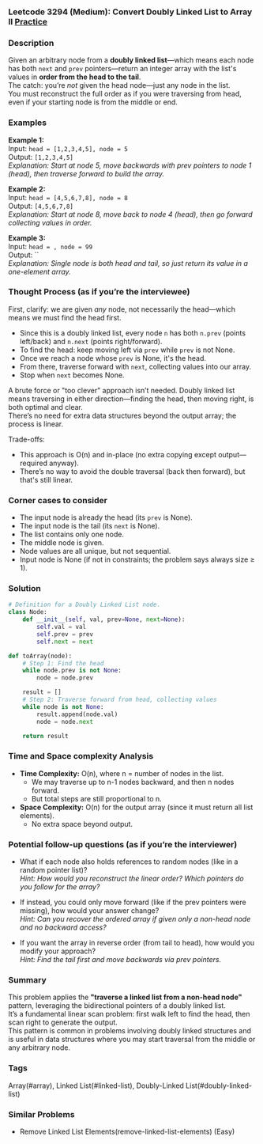 ### Leetcode 3294 (Medium): Convert Doubly Linked List to Array II [Practice](https://leetcode.com/problems/convert-doubly-linked-list-to-array-ii)

### Description  
Given an arbitrary node from a **doubly linked list**—which means each node has both `next` and `prev` pointers—return an integer array with the list's values in **order from the head to the tail**.  
The catch: you’re *not* given the head node—just any node in the list.  
You must reconstruct the full order as if you were traversing from head, even if your starting node is from the middle or end.

### Examples  

**Example 1:**  
Input: `head = [1,2,3,4,5], node = 5`  
Output: `[1,2,3,4,5]`  
*Explanation: Start at node 5, move backwards with prev pointers to node 1 (head), then traverse forward to build the array.*

**Example 2:**  
Input: `head = [4,5,6,7,8], node = 8`  
Output: `[4,5,6,7,8]`  
*Explanation: Start at node 8, move back to node 4 (head), then go forward collecting values in order.*

**Example 3:**  
Input: `head = , node = 99`  
Output: ``  
*Explanation: Single node is both head and tail, so just return its value in a one-element array.*

### Thought Process (as if you’re the interviewee)  
First, clarify: we are given *any* node, not necessarily the head—which means we must find the head first.  
- Since this is a doubly linked list, every node `n` has both `n.prev` (points left/back) and `n.next` (points right/forward).
- To find the head: keep moving left via `prev` while `prev` is not None.  
- Once we reach a node whose `prev` is None, it's the head.  
- From there, traverse forward with `next`, collecting values into our array.  
- Stop when `next` becomes None.

A brute force or "too clever" approach isn’t needed. Doubly linked list means traversing in either direction—finding the head, then moving right, is both optimal and clear.  
There’s no need for extra data structures beyond the output array; the process is linear.

Trade-offs:  
- This approach is O(n) and in-place (no extra copying except output—required anyway).
- There’s no way to avoid the double traversal (back then forward), but that's still linear.

### Corner cases to consider  
- The input node is already the head (its `prev` is None).
- The input node is the tail (its `next` is None).
- The list contains only one node.
- The middle node is given.
- Node values are all unique, but not sequential.
- Input node is None (if not in constraints; the problem says always size ≥ 1).

### Solution

```python
# Definition for a Doubly Linked List node.
class Node:
    def __init__(self, val, prev=None, next=None):
        self.val = val
        self.prev = prev
        self.next = next

def toArray(node):
    # Step 1: Find the head
    while node.prev is not None:
        node = node.prev

    result = []
    # Step 2: Traverse forward from head, collecting values
    while node is not None:
        result.append(node.val)
        node = node.next

    return result
```

### Time and Space complexity Analysis  

- **Time Complexity:** O(n), where n = number of nodes in the list.  
  - We may traverse up to n-1 nodes backward, and then n nodes forward.
  - But total steps are still proportional to n.
- **Space Complexity:** O(n) for the output array (since it must return all list elements).
  - No extra space beyond output.

### Potential follow-up questions (as if you’re the interviewer)  

- What if each node also holds references to random nodes (like in a random pointer list)?  
  *Hint: How would you reconstruct the linear order? Which pointers do you follow for the array?*

- If instead, you could only move forward (like if the prev pointers were missing), how would your answer change?  
  *Hint: Can you recover the ordered array if given only a non-head node and no backward access?*

- If you want the array in reverse order (from tail to head), how would you modify your approach?  
  *Hint: Find the tail first and move backwards via prev pointers.*

### Summary
This problem applies the **"traverse a linked list from a non-head node"** pattern, leveraging the bidirectional pointers of a doubly linked list.  
It’s a fundamental linear scan problem: first walk left to find the head, then scan right to generate the output.  
This pattern is common in problems involving doubly linked structures and is useful in data structures where you may start traversal from the middle or any arbitrary node.

### Tags
Array(#array), Linked List(#linked-list), Doubly-Linked List(#doubly-linked-list)

### Similar Problems
- Remove Linked List Elements(remove-linked-list-elements) (Easy)